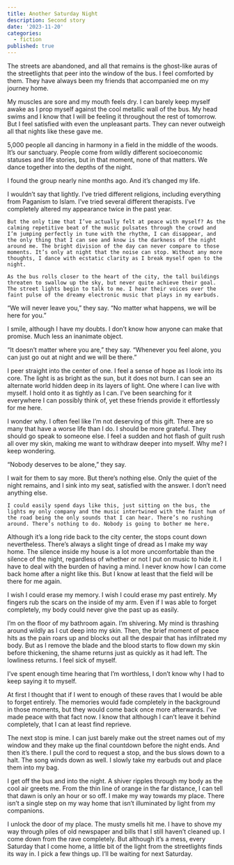 ```yaml
---
title: Another Saturday Night
description: Second story
date: '2023-11-20'
categories:
  - fiction
published: true
---
```


The streets are abandoned, and all that remains is the ghost-like auras of the streetlights that peer into the window of the bus. I feel comforted by them. They have always been my friends that accompanied me on my journey home.

My muscles are sore and my mouth feels dry. I can barely keep myself awake as I prop myself against the cool metallic wall of the bus. My head swims and I know that I will be feeling it throughout the rest of tomorrow. But I feel satisfied with even the unpleasant parts. They can never outweigh all that nights like these gave me.

5,000 people all dancing in harmony in a field in the middle of the woods. It’s our sanctuary. People come from wildly different socioeconomic statuses and life stories, but in that moment, none of that matters. We dance together into the depths of the night.

I found the group nearly nine months ago. And it’s changed my life.

I wouldn’t say that lightly. I’ve tried different religions, including everything from Paganism to Islam. I’ve tried several different therapists. I’ve completely altered my appearance twice in the past year.

    But the only time that I’ve actually felt at peace with myself? As the calming repetitive beat of the music pulsates through the crowd and I’m jumping perfectly in tune with the rhythm, I can disappear, and the only thing that I can see and know is the darkness of the night around me. The bright division of the day can never compare to those moments. It’s only at night that the noise can stop. Without any more thoughts, I dance with ecstatic clarity as I break myself open to the night.

    As the bus rolls closer to the heart of the city, the tall buildings threaten to swallow up the sky, but never quite achieve their goal. The street lights begin to talk to me. I hear their voices over the faint pulse of the dreamy electronic music that plays in my earbuds.

“We will never leave you,” they say. “No matter what happens, we will be here for you.”

I smile, although I have my doubts. I don’t know how anyone can make that promise. Much less an inanimate object.

“It doesn’t matter where you are,” they say. “Whenever you feel alone, you can just go out at night and we will be there.”

I peer straight into the center of one. I feel a sense of hope as I look into its core. The light is as bright as the sun, but it does not burn. I can see an alternate world hidden deep in its layers of light. One where I can live with myself. I hold onto it as tightly as I can. I’ve been searching for it everywhere I can possibly think of, yet these friends provide it effortlessly for me here.

I wonder why. I often feel like I’m not deserving of this gift. There are so many that have a worse life than I do. I should be more grateful. They should go speak to someone else. I feel a sudden and hot flash of guilt rush all over my skin, making me want to withdraw deeper into myself. Why me? I keep wondering.

“Nobody deserves to be alone,” they say.

I wait for them to say more. But there’s nothing else. Only the quiet of the night remains, and I sink into my seat, satisfied with the answer. I don’t need anything else.

    I could easily spend days like this, just sitting on the bus, the lights my only company and the music intertwined with the faint hum of the road being the only sounds that I can hear. There’s no rushing around. There’s nothing to do. Nobody is going to bother me here.

Although it’s a long ride back to the city center, the stops count down nevertheless. There’s always a slight tinge of dread as I make my way home. The silence inside my house is a lot more uncomfortable than the silence of the night, regardless of whether or not I put on music to hide it. I have to deal with the burden of having a mind. I never know how I can come back home after a night like this. But I know at least that the field will be there for me again.

I wish I could erase my memory. I wish I could erase my past entirely. My fingers rub the scars on the inside of my arm. Even if I was able to forget completely, my body could never give the past up as easily.

I’m on the floor of my bathroom again. I’m shivering. My mind is thrashing around wildly as I cut deep into my skin. Then, the brief moment of peace hits as the pain roars up and blocks out all the despair that has infiltrated my body. But as I remove the blade and the blood starts to flow down my skin before thickening, the shame returns just as quickly as it had left. The lowliness returns. I feel sick of myself.

I’ve spent enough time hearing that I’m worthless, I don’t know why I had to keep saying it to myself.

At first I thought that if I went to enough of these raves that I would be able to forget entirely. The memories would fade completely in the background in those moments, but they would come back once more afterwards. I’ve made peace with that fact now. I know that although I can’t leave it behind completely, that I can at least find reprieve.

The next stop is mine. I can just barely make out the street names out of my window and they make up the final countdown before the night ends. And then it’s there. I pull the cord to request a stop, and the bus slows down to a halt. The song winds down as well. I slowly take my earbuds out and place them into my bag.

I get off the bus and into the night. A shiver ripples through my body as the cool air greets me. From the thin line of orange in the far distance, I can tell that dawn is only an hour or so off. I make my way towards my place. There isn’t a single step on my way home that isn’t illuminated by light from my companions.

I unlock the door of my place. The musty smells hit me. I have to shove my way through piles of old newspaper and bills that I still haven’t cleaned up. I come down from the rave completely. But although it’s a mess, every Saturday that I come home, a little bit of the light from the streetlights finds its way in. I pick a few things up. I’ll be waiting for next Saturday.
